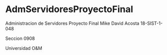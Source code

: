 # AdmServidoresProyectoFinal
Administracion de Servidores Proyecto Final
Mike David Acosta 18-SIST-1-048 

Seccion 0908

Universidad O&M
